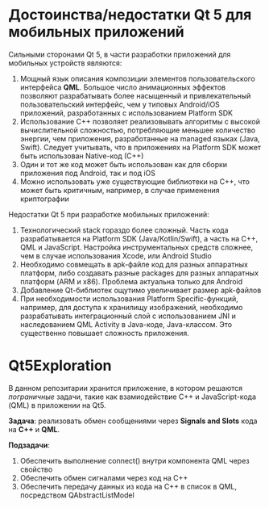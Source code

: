# Достоинства/недостатки Qt 5 для мобильных приложений

Сильными сторонами Qt 5, в части разработки приложений для мобильных устройств являются:
1. Мощный язык описания композиции элементов пользовательского интерфейса **QML**. Большое число анимационных эффектов позволяют разрабатывать более насыщенный и привлекательный пользовательский интерфейс, чем у типовых Android/iOS приложений, разработанных с использованием Platform SDK
2. Использование C++ позволяет реализовывать алгоритмы с высокой вычислительной сложностью, потребляющие меньшее количество энергии, чем приложения, разработанные на managed языках (Java, Swift). Следует учитывать, что в приложениях на Platform SDK может быть использован Native-код (С++)
3. Один и тот же код может быть использован как для сборки приложения под Android, так и под iOS
4. Можно использовать уже существующие библиотеки на C++, что может быть критичным, например, в случае применения криптографии

Недостатки Qt 5 при разработке мобильных приложений:
1. Технологический stack гораздо более сложный. Часть кода разрабатывается на Platform SDK (Java/Kotlin/Swift), а часть на C++, QML и JavaScript. Настройка инструментальных средств сложнее, чем в случае использования Xcode, или Android Studio
2. Необходимо совмещать в apk-файле код для разных аппаратных платформ, либо создавать разные packages для разных аппаратных платформ (ARM и x86). Проблема актуальна только для Android
3. Добавление Qt-библиотек ощутимо увеличивает размер apk-файлов
4. При необходимости использования Platform Specific-функций, например, для доступа к хранилищу изображений, необходимо разрабатывать интеграционный слой с использованием JNI и наследованием QML Activity в Java-коде, Java-классом. Это существенно повышает сложность приложения.

# Qt5Exploration 

В данном репозитарии хранится приложение, в котором решаются *пограничные* задачи, такие как взамиодействие C++ и JavaScript-кода (QML) в приложении на Qt5.

**Задача**: реализовать обмен сообщениями через **Signals and Slots** кода на **C++** и **QML**.

**Подзадачи**:
1. Обеспечить выполнение connect() внутри компонента QML через свойство
2. Обеспечить обмен сигналами через код на C++
3. Обеспечить передачу данных из кода на C++ в список в QML, посредством QAbstractListModel

